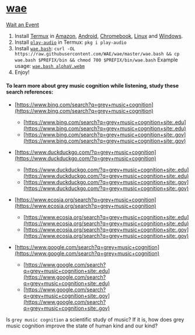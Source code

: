 # [wae](https://github.com/WAE/wae)

[Wait an Event](https://wae.github.io/wae) 

1. Install [Termux](https://github.com/search?q=Termux) in [Amazon](https://github.com/search?q=Amazon), [Android](https://github.com/search?q=Android), [Chromebook](https://github.com/search?q=Chromebook), [Linux](https://github.com/search?q=Linux) and [Windows](https://github.com/search?q=Windows).
2. Install [` play-audio `](https://github.com/termux/play-audio) in Termux: ` pkg i play-audio `
3. Install [` wae.bash `](https://raw.githubusercontent.com/WAE/wae/master/wae.bash): ` curl -OL https://raw.githubusercontent.com/WAE/wae/master/wae.bash && cp wae.bash $PREFIX/bin && chmod 700 $PREFIX/bin/wae.bash `  Example usage: [` wae.bash alphaV.webm `](https://github.com/sdrausty/sdrausty.github.io/blob/master/audio/alphaV.webm?raw=true)
4. Enjoy!

#### To learn more about grey music cognition while listening, study these search references:

+ [https://www.bing.com/search?q=grey+music+cognition](https://www.bing.com/search?q=grey+music+cognition)
  + [https://www.bing.com/search?q=grey+music+cognition+site:.edu](https://www.bing.com/search?q=grey+music+cognition+site:.edu)
  + [https://www.bing.com/search?q=grey+music+cognition+site:.gov](https://www.bing.com/search?q=grey+music+cognition+site:.gov)

+ [https://www.duckduckgo.com/?q=grey+music+cognition](https://www.duckduckgo.com/?q=grey+music+cognition)
  + [https://www.duckduckgo.com/?q=grey+music+cognition+site:.edu](https://www.duckduckgo.com/?q=grey+music+cognition+site:.edu)
  + [https://www.duckduckgo.com/?q=grey+music+cognition+site:.gov](https://www.duckduckgo.com/?q=grey+music+cognition+site:.gov)

+ [https://www.ecosia.org/search?q=grey+music+cognition](https://www.ecosia.org/search?q=grey+music+cognition)
  + [https://www.ecosia.org/search?q=grey+music+cognition+site:.edu](https://www.ecosia.org/search?q=grey+music+cognition+site:.edu)
  + [https://www.ecosia.org/search?q=grey+music+cognition+site:.gov](https://www.ecosia.org/search?q=grey+music+cognition+site:.gov)

+ [https://www.google.com/search?q=grey+music+cognition](https://www.google.com/search?q=grey+music+cognition)
  +  [https://www.google.com/search?q=grey+music+cognition+site:.edu](https://www.google.com/search?q=grey+music+cognition+site:.edu)
  +  [https://www.google.com/search?q=grey+music+cognition+site:.gov](https://www.google.com/search?q=grey+music+cognition+site:.gov)

Is `grey music cognition` a scientific study of music?  If it is, how does grey music cognition improve the state of human kind and our kind?
<!-- README.md EOF -->
